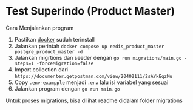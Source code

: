 # Test Superindo (Product Master)

Cara Menjalankan program

1. Pastikan [docker](https://www.docker.com/) sudah terinstall
2. Jalankan perintah `docker compose up redis_product_master postgre_product_master -d`
3. Jalankan migrtions dan seeder dengan `go run migrations/main.go -steps=1 -forceMigration=false`
4. Import collection dari `https://documenter.getpostman.com/view/20402111/2sAYkEqzMu`
5. Copy `.env-exampple` menjadi `.env` lalu isi variabel yang sesuai
6. Jalankan program dengan `go run main.go`

Untuk proses migrations, bisa dilihat readme didalam folder migrations
